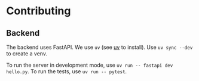 # Contributing

## Backend

The backend uses FastAPI. We use `uv` (see [uv](https://docs.astral.sh/uv/) to
install). Use `uv sync --dev` to create a venv.

To run the server in development mode, use `uv run -- fastapi dev hello.py`. To
run the tests, use `uv run -- pytest`.
